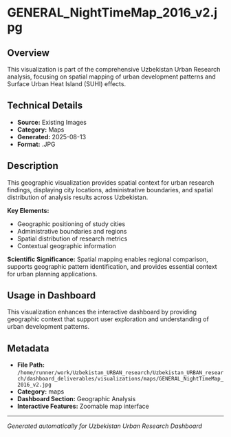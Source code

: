 # GENERAL_NightTimeMap_2016_v2.jpg

## Overview
This visualization is part of the comprehensive Uzbekistan Urban Research analysis, focusing on spatial mapping of urban development patterns and Surface Urban Heat Island (SUHI) effects.

## Technical Details
- **Source:** Existing Images
- **Category:** Maps
- **Generated:** 2025-08-13
- **Format:** .JPG

## Description
This geographic visualization provides spatial context for urban research findings, displaying city locations, administrative boundaries, and spatial distribution of analysis results across Uzbekistan.

**Key Elements:**
- Geographic positioning of study cities
- Administrative boundaries and regions
- Spatial distribution of research metrics
- Contextual geographic information

**Scientific Significance:**
Spatial mapping enables regional comparison, supports geographic pattern identification, and provides essential context for urban planning applications.

## Usage in Dashboard
This visualization enhances the interactive dashboard by providing geographic context that support user exploration and understanding of urban development patterns.

## Metadata
- **File Path:** `/home/runner/work/Uzbekistan_URBAN_research/Uzbekistan_URBAN_research/dashboard_deliverables/visualizations/maps/GENERAL_NightTimeMap_2016_v2.jpg`
- **Category:** maps
- **Dashboard Section:** Geographic Analysis
- **Interactive Features:** Zoomable map interface

---
*Generated automatically for Uzbekistan Urban Research Dashboard*
